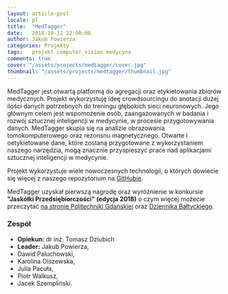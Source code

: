 ```yaml
---
layout: article-post
locale: pl
title:  "MedTagger"
date:   2018-10-11 12:00:00
author: Jakub Powierza
categories: Projekty
tags:	projekt computer_vision medycyna
comments: true
cover: "/assets/projects/medtagger/cover.jpg"
thumbnail: "/assets/projects/medtagger/thumbnail.jpg"
---
```


MedTagger jest otwartą platformą do agregacji oraz etykietowania zbiorów medycznych. Projekt wykorzystuję ideę
 crowdsourcingu do anotacji dużej ilości danych potrzebnych do treningu głębokich sieci neuronowych. Jego głównym
 celem jest wspomożenie osób, zaangażowanych w badania i rozwój sztucznej inteligencji w medycynie, w procesie
 przygotowywania danych. MedTagger skupia się na analizie obrazowania tomokomputerowego oraz rezonsnu magnetycznego.
 Otwarte i oetykietowane dane, które zostaną przygotowane z wykorzystaniem naszego narzędzia, mogą znacznie
 przyspieszyć prace nad aplikacjami sztucznej inteligencji w medycynie.

Projekt wykorzystuje wiele nowoczesnych technologii, o których dowiecie się więcej z naszego repozytorium
 na [GitHubie](https://github.com/jpowie01/MedTagger).

MedTagger uzyskał pierwszą nagrodę oraz wyróżnienie w konkursie **"Jaskółki Przedsiębiorczości" (edycja 2018)**
 o czym więcej możecie przeczytać
 [na stronie Politechniki Gdańskiej](https://pg.edu.pl/aktualnosci/-/asset_publisher/hWGncmoQv7K0/content/znamy-zwyciezcow-konkursu-jaskolki-przedsiebiorczosci-2018?p_p_auth=P9f0lKZA)
 oraz [Dziennika Bałtyckiego](https://dziennikbaltycki.pl/jaskolki-przedsiebiorczosci-2018-studenci-politechniki-gdanskiej-wymyslili-srodek-zwalczajacy-cellulit/ar/13296702).

### Zespół

 - **Opiekun:** dr inż. Tomasz Dziubich
 - **Leader:** Jakub Powierza,
 - Dawid Paluchowski,
 - Karolina Olszewska,
 - Julia Pacuła,
 - Piotr Walkusz,
 - Jacek Szempliński.


